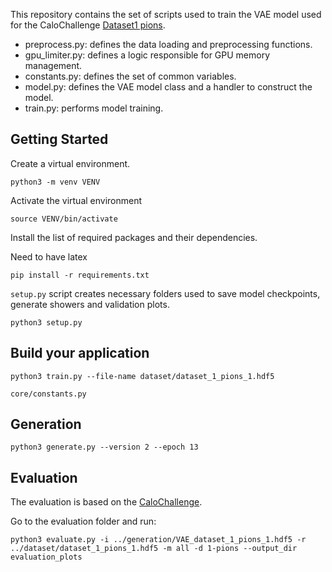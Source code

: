 
This repository contains the set of scripts used to train the VAE model used for the CaloChallenge [Dataset1 pions]().

- preprocess.py: defines the data loading and preprocessing functions.
- gpu_limiter.py: defines a logic responsible for GPU memory management.
- constants.py: defines the set of common variables.
- model.py: defines the VAE model class and a handler to construct the model.
- train.py: performs model training.

## Getting Started

Create a virtual environment.
```
python3 -m venv VENV
``` 

Activate the virtual environment

```
source VENV/bin/activate
``` 

Install the list of required packages and their dependencies. 

Need to have latex 

```
pip install -r requirements.txt
``` 

`setup.py` script creates necessary folders used to save model checkpoints, generate showers and validation plots.

```
python3 setup.py
``` 

## Build your application
```
python3 train.py --file-name dataset/dataset_1_pions_1.hdf5
```


```core/constants.py``` 

## Generation 

```
python3 generate.py --version 2 --epoch 13
``` 

## Evaluation

The evaluation is based on the [CaloChallenge](https://github.com/CaloChallenge/homepage).

Go to the evaluation folder and run:
```
python3 evaluate.py -i ../generation/VAE_dataset_1_pions_1.hdf5 -r ../dataset/dataset_1_pions_1.hdf5 -m all -d 1-pions --output_dir evaluation_plots
``` 
